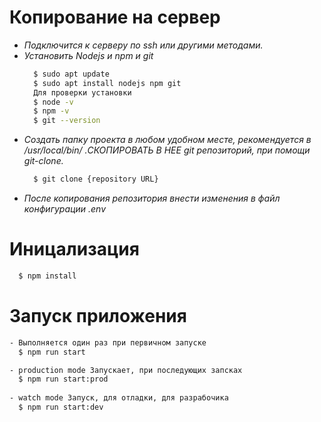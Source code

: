 # Копирование на сервер
  - *Подключится к серверу по ssh или другими методами.*
  - *Установить Nodejs и npm и git*
    ```bash
      $ sudo apt update
      $ sudo apt install nodejs npm git
      Для проверки установки
      $ node -v
      $ npm -v
      $ git --version
    ```
  - *Создать папку проекта в любом удобном месте, рекомендуется в /usr/local/bin/ .СКОПИРОВАТЬ В НЕЕ git репозиторий, при помощи git-clone.*
    ``` bash
      $ git clone {repository URL}
    ```
  - *После копирования репозитория внести изменения в файл конфигурации .env*

# Иницализация
  ```bash
    $ npm install
  ```

# Запуск приложения

  ```bash
  - Выполняется один раз при первичном запуске
    $ npm run start

  - production mode Запускает, при последующих запсках
    $ npm run start:prod
    
  - watch mode Запуск, для отладки, для разрабочика
    $ npm run start:dev
  ```
